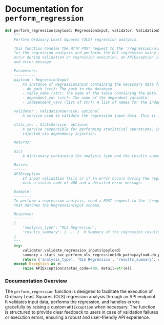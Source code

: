 # Documentation for `perform_regression`

```python
def perform_regression(payload: RegressionInput, validator: ValidationService=Depends(lambda: validation_service), stats_svc: StatsService=Depends(lambda: stats_service)):
    """
    Perform Ordinary Least Squares (OLS) regression analysis.

    This function handles the HTTP POST request to the '/regression/ols' endpoint. It validates the input data 
    for the regression analysis and performs the OLS regression using the provided parameters. If any errors 
    occur during validation or regression execution, an APIException is raised with an appropriate status code 
    and error message.

    Parameters:
    ----------
    payload : RegressionInput
        An instance of RegressionInput containing the necessary data for the regression analysis, including:
        - db_path (str): The path to the database.
        - table_name (str): The name of the table containing the data.
        - dependent_var (str): The name of the dependent variable.
        - independent_vars (list of str): A list of names for the independent variables.

    validator : ValidationService, optional
        A service used to validate the regression input data. This is injected via dependency injection.

    stats_svc : StatsService, optional
        A service responsible for performing statistical operations, including OLS regression. This is also 
        injected via dependency injection.

    Returns:
    -------
    dict
        A dictionary containing the analysis type and the results summary of the OLS regression.

    Raises:
    ------
    APIException
        If input validation fails or if an error occurs during the regression analysis, an APIException is raised 
        with a status code of 400 and a detailed error message.

    Example:
    --------
    To perform a regression analysis, send a POST request to the '/regression/ols' endpoint with a JSON body 
    that matches the RegressionInput schema.

    Response:
    ---------
    {
        "analysis_type": "OLS Regression",
        "results_summary": { ... }  # Summary of the regression results
    }
    """
    try:
        validator.validate_regression_inputs(payload)
        summary = stats_svc.perform_ols_regression(db_path=payload.db_path, table_name=payload.table_name, dependent_var=payload.dependent_var, independent_vars=payload.independent_vars)
        return {'analysis_type': 'OLS Regression', 'results_summary': summary}
    except Exception as e:
        raise APIException(status_code=400, detail=str(e))
```

### Documentation Overview

The `perform_regression` function is designed to facilitate the execution of Ordinary Least Squares (OLS) regression analysis through an API endpoint. It validates input data, performs the regression, and handles errors gracefully by raising a custom `APIException` when necessary. The function is structured to provide clear feedback to users in case of validation failures or execution errors, ensuring a robust and user-friendly API experience.